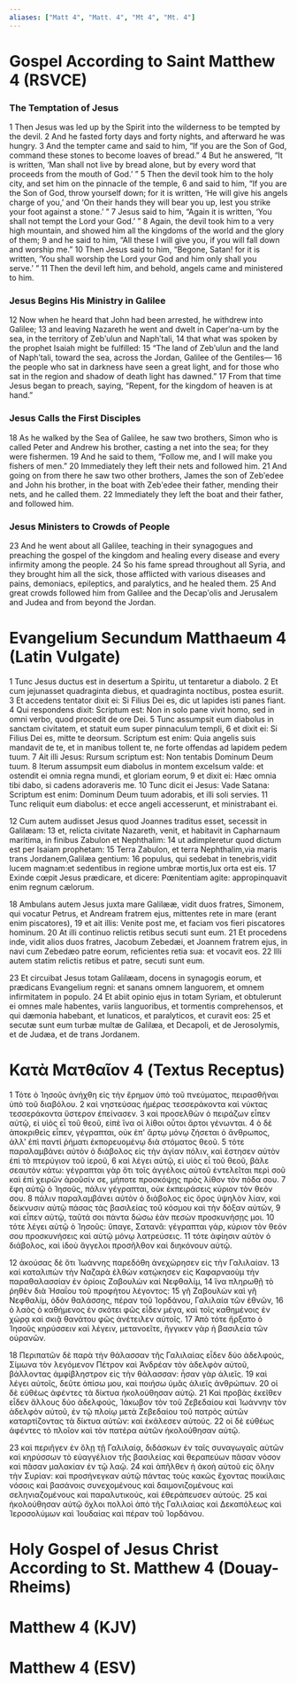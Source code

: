```yaml
---
aliases: ["Matt 4", "Matt. 4", "Mt 4", "Mt. 4"]
---
```



# Gospel According to Saint Matthew 4 (RSVCE)

### The Temptation of Jesus
1 Then Jesus was led up by the Spirit into the wilderness to be tempted by the devil.
2 And he fasted forty days and forty nights, and afterward he was hungry.
3 And the tempter came and said to him, “If you are the Son of God, command these stones to become loaves of bread.”
4 But he answered, “It is written, ‘Man shall not live by bread alone, but by every word that proceeds from the mouth of God.’ ”
5 Then the devil took him to the holy city, and set him on the pinnacle of the temple,
6 and said to him, “If you are the Son of God, throw yourself down; for it is written, ‘He will give his angels charge of you,’ and ‘On their hands they will bear you up, lest you strike your foot against a stone.’ ”
7 Jesus said to him, “Again it is written, ‘You shall not tempt the Lord your God.’ ”
8 Again, the devil took him to a very high mountain, and showed him all the kingdoms of the world and the glory of them;
9 and he said to him, “All these I will give you, if you will fall down and worship me.”
10 Then Jesus said to him, “Begone, Satan! for it is written, ‘You shall worship the Lord your God and him only shall you serve.’ ”
11 Then the devil left him, and behold, angels came and ministered to him.
### Jesus Begins His Ministry in Galilee
12 Now when he heard that John had been arrested, he withdrew into Galilee;
13 and leaving Nazareth he went and dwelt in Caperʹna-um by the sea, in the territory of Zebʹulun and Naphʹtali,
14 that what was spoken by the prophet Isaiah might be fulfilled:
15 “The land of Zebʹulun and the land of Naphʹtali, toward the sea, across the Jordan, Galilee of the Gentiles—
16 the people who sat in darkness have seen a great light, and for those who sat in the region and shadow of death light has dawned.”
17 From that time Jesus began to preach, saying, “Repent, for the kingdom of heaven is at hand.”
### Jesus Calls the First Disciples
18 As he walked by the Sea of Galilee, he saw two brothers, Simon who is called Peter and Andrew his brother, casting a net into the sea; for they were fishermen.
19 And he said to them, “Follow me, and I will make you fishers of men.”
20 Immediately they left their nets and followed him.
21 And going on from there he saw two other brothers, James the son of Zebʹedee and John his brother, in the boat with Zebʹedee their father, mending their nets, and he called them.
22 Immediately they left the boat and their father, and followed him.
### Jesus Ministers to Crowds of People
23 And he went about all Galilee, teaching in their synagogues and preaching the gospel of the kingdom and healing every disease and every infirmity among the people.
24 So his fame spread throughout all Syria, and they brought him all the sick, those afflicted with various diseases and pains, demoniacs, epileptics, and paralytics, and he healed them.
25 And great crowds followed him from Galilee and the Decapʹolis and Jerusalem and Judea and from beyond the Jordan.


# Evangelium Secundum Matthaeum 4 (Latin Vulgate)

1 Tunc Jesus ductus est in desertum a Spiritu, ut tentaretur a diabolo.
2 Et cum jejunasset quadraginta diebus, et quadraginta noctibus, postea esuriit.
3 Et accedens tentator dixit ei: Si Filius Dei es, dic ut lapides isti panes fiant.
4 Qui respondens dixit: Scriptum est: Non in solo pane vivit homo, sed in omni verbo, quod procedit de ore Dei.
5 Tunc assumpsit eum diabolus in sanctam civitatem, et statuit eum super pinnaculum templi,
6 et dixit ei: Si Filius Dei es, mitte te deorsum. Scriptum est enim: Quia angelis suis mandavit de te, et in manibus tollent te, ne forte offendas ad lapidem pedem tuum.
7 Ait illi Jesus: Rursum scriptum est: Non tentabis Dominum Deum tuum.
8 Iterum assumpsit eum diabolus in montem excelsum valde: et ostendit ei omnia regna mundi, et gloriam eorum,
9 et dixit ei: Hæc omnia tibi dabo, si cadens adoraveris me.
10 Tunc dicit ei Jesus: Vade Satana: Scriptum est enim: Dominum Deum tuum adorabis, et illi soli servies.
11 Tunc reliquit eum diabolus: et ecce angeli accesserunt, et ministrabant ei.

12 Cum autem audisset Jesus quod Joannes traditus esset, secessit in Galilæam:
13 et, relicta civitate Nazareth, venit, et habitavit in Capharnaum maritima, in finibus Zabulon et Nephthalim:
14 ut adimpleretur quod dictum est per Isaiam prophetam:
15 Terra Zabulon, et terra Nephthalim,via maris trans Jordanem,Galilæa gentium:
16 populus, qui sedebat in tenebris,vidit lucem magnam:et sedentibus in regione umbræ mortis,lux orta est eis.
17 Exinde cœpit Jesus prædicare, et dicere: Pœnitentiam agite: appropinquavit enim regnum cælorum.

18 Ambulans autem Jesus juxta mare Galilææ, vidit duos fratres, Simonem, qui vocatur Petrus, et Andream fratrem ejus, mittentes rete in mare (erant enim piscatores),
19 et ait illis: Venite post me, et faciam vos fieri piscatores hominum.
20 At illi continuo relictis retibus secuti sunt eum.
21 Et procedens inde, vidit alios duos fratres, Jacobum Zebedæi, et Joannem fratrem ejus, in navi cum Zebedæo patre eorum, reficientes retia sua: et vocavit eos.
22 Illi autem statim relictis retibus et patre, secuti sunt eum.

23 Et circuibat Jesus totam Galilæam, docens in synagogis eorum, et prædicans Evangelium regni: et sanans omnem languorem, et omnem infirmitatem in populo.
24 Et abiit opinio ejus in totam Syriam, et obtulerunt ei omnes male habentes, variis languoribus, et tormentis comprehensos, et qui dæmonia habebant, et lunaticos, et paralyticos, et curavit eos:
25 et secutæ sunt eum turbæ multæ de Galilæa, et Decapoli, et de Jerosolymis, et de Judæa, et de trans Jordanem.


# Κατὰ Ματθαῖον 4 (Textus Receptus)

1 Τότε ὁ Ἰησοῦς ἀνήχθη εἰς τὴν ἔρημον ὑπὸ τοῦ πνεύματος, πειρασθῆναι ὑπὸ τοῦ διαβόλου.
2 καὶ νηστεύσας ἡμέρας τεσσεράκοντα καὶ νύκτας τεσσεράκοντα ὕστερον ἐπείνασεν.
3 καὶ προσελθὼν ὁ πειράζων εἶπεν αὐτῷ, εἰ υἱὸς εἶ τοῦ θεοῦ, εἰπὲ ἵνα οἱ λίθοι οὗτοι ἄρτοι γένωνται.
4 ὁ δὲ ἀποκριθεὶς εἶπεν, γέγραπται, οὐκ ἐπ' ἄρτῳ μόνῳ ζήσεται ὁ ἄνθρωπος, ἀλλ' ἐπὶ παντὶ ῥήματι ἐκπορευομένῳ διὰ στόματος θεοῦ.
5 τότε παραλαμβάνει αὐτὸν ὁ διάβολος εἰς τὴν ἁγίαν πόλιν, καὶ ἔστησεν αὐτὸν ἐπὶ τὸ πτερύγιον τοῦ ἱεροῦ,
6 καὶ λέγει αὐτῷ, εἰ υἱὸς εἶ τοῦ θεοῦ, βάλε σεαυτὸν κάτω: γέγραπται γὰρ ὅτι τοῖς ἀγγέλοις αὐτοῦ ἐντελεῖται περὶ σοῦ καὶ ἐπὶ χειρῶν ἀροῦσίν σε, μήποτε προσκόψῃς πρὸς λίθον τὸν πόδα σου.
7 ἔφη αὐτῷ ὁ Ἰησοῦς, πάλιν γέγραπται, οὐκ ἐκπειράσεις κύριον τὸν θεόν σου.
8 πάλιν παραλαμβάνει αὐτὸν ὁ διάβολος εἰς ὄρος ὑψηλὸν λίαν, καὶ δείκνυσιν αὐτῷ πάσας τὰς βασιλείας τοῦ κόσμου καὶ τὴν δόξαν αὐτῶν,
9 καὶ εἶπεν αὐτῷ, ταῦτά σοι πάντα δώσω ἐὰν πεσὼν προσκυνήσῃς μοι.
10 τότε λέγει αὐτῷ ὁ Ἰησοῦς: ὕπαγε, Σατανᾶ: γέγραπται γάρ, κύριον τὸν θεόν σου προσκυνήσεις καὶ αὐτῷ μόνῳ λατρεύσεις.
11 τότε ἀφίησιν αὐτὸν ὁ διάβολος, καὶ ἰδοὺ ἄγγελοι προσῆλθον καὶ διηκόνουν αὐτῷ.

12 ἀκούσας δὲ ὅτι Ἰωάννης παρεδόθη ἀνεχώρησεν εἰς τὴν Γαλιλαίαν.
13 καὶ καταλιπὼν τὴν Ναζαρὰ ἐλθὼν κατῴκησεν εἰς Καφαρναοὺμ τὴν παραθαλασσίαν ἐν ὁρίοις Ζαβουλὼν καὶ Νεφθαλίμ,
14 ἵνα πληρωθῇ τὸ ῥηθὲν διὰ Ἠσαΐου τοῦ προφήτου λέγοντος:
15 γῆ Ζαβουλὼν καὶ γῆ Νεφθαλίμ, ὁδὸν θαλάσσης, πέραν τοῦ Ἰορδάνου, Γαλιλαία τῶν ἐθνῶν,
16 ὁ λαὸς ὁ καθήμενος ἐν σκότει φῶς εἶδεν μέγα, καὶ τοῖς καθημένοις ἐν χώρᾳ καὶ σκιᾷ θανάτου φῶς ἀνέτειλεν αὐτοῖς.
17 Ἀπὸ τότε ἤρξατο ὁ Ἰησοῦς κηρύσσειν καὶ λέγειν, μετανοεῖτε, ἤγγικεν γὰρ ἡ βασιλεία τῶν οὐρανῶν.

18 Περιπατῶν δὲ παρὰ τὴν θάλασσαν τῆς Γαλιλαίας εἶδεν δύο ἀδελφούς, Σίμωνα τὸν λεγόμενον Πέτρον καὶ Ἀνδρέαν τὸν ἀδελφὸν αὐτοῦ, βάλλοντας ἀμφίβληστρον εἰς τὴν θάλασσαν: ἦσαν γὰρ ἁλιεῖς.
19 καὶ λέγει αὐτοῖς, δεῦτε ὀπίσω μου, καὶ ποιήσω ὑμᾶς ἁλιεῖς ἀνθρώπων.
20 οἱ δὲ εὐθέως ἀφέντες τὰ δίκτυα ἠκολούθησαν αὐτῷ.
21 Καὶ προβὰς ἐκεῖθεν εἶδεν ἄλλους δύο ἀδελφούς, Ἰάκωβον τὸν τοῦ Ζεβεδαίου καὶ Ἰωάννην τὸν ἀδελφὸν αὐτοῦ, ἐν τῷ πλοίῳ μετὰ Ζεβεδαίου τοῦ πατρὸς αὐτῶν καταρτίζοντας τὰ δίκτυα αὐτῶν: καὶ ἐκάλεσεν αὐτούς.
22 οἱ δὲ εὐθέως ἀφέντες τὸ πλοῖον καὶ τὸν πατέρα αὐτῶν ἠκολούθησαν αὐτῷ.

23 καὶ περιῆγεν ἐν ὅλῃ τῇ Γαλιλαίᾳ, διδάσκων ἐν ταῖς συναγωγαῖς αὐτῶν καὶ κηρύσσων τὸ εὐαγγέλιον τῆς βασιλείας καὶ θεραπεύων πᾶσαν νόσον καὶ πᾶσαν μαλακίαν ἐν τῷ λαῷ.
24 καὶ ἀπῆλθεν ἡ ἀκοὴ αὐτοῦ εἰς ὅλην τὴν Συρίαν: καὶ προσήνεγκαν αὐτῷ πάντας τοὺς κακῶς ἔχοντας ποικίλαις νόσοις καὶ βασάνοις συνεχομένους καὶ δαιμονιζομένους καὶ σεληνιαζομένους καὶ παραλυτικούς, καὶ ἐθεράπευσεν αὐτούς.
25 καὶ ἠκολούθησαν αὐτῷ ὄχλοι πολλοὶ ἀπὸ τῆς Γαλιλαίας καὶ Δεκαπόλεως καὶ Ἱεροσολύμων καὶ Ἰουδαίας καὶ πέραν τοῦ Ἰορδάνου.


# Holy Gospel of Jesus Christ According to St. Matthew 4 (Douay-Rheims)


# Matthew 4 (KJV)


# Matthew 4 (ESV)

